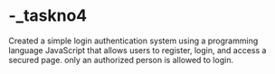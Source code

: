 # -_taskno4
Created a simple login authentication system using a programming language JavaScript that allows users to register, login, and access a secured page. only an authorized person is  allowed to login. 

